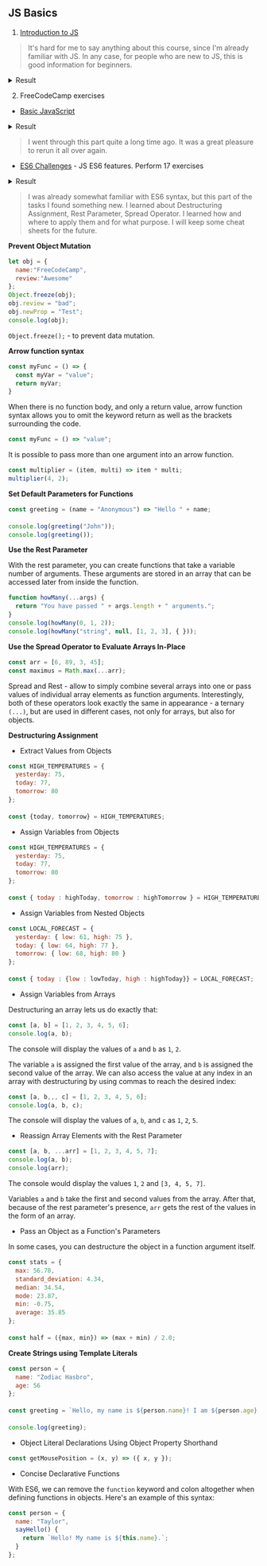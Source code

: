 ## JS Basics

1. [Introduction to JS](https://www.coursera.org/learn/html-css-javascript-for-web-developers/home/week/4)

> It's hard for me to say anything about this course, since I'm already familiar with JS. In any case, for people who are new to JS, this is good information for beginners.

<details>
    <summary>Result</summary>
    <img src="https://github.com/Marionetko/kottans-frontend/blob/main/task_js_basics/Screenshot_1.jpg">
</details>

2. FreeCodeCamp exercises 

- [Basic JavaScript](https://learn.freecodecamp.org/javascript-algorithms-and-data-structures/basic-javascript/)

<details>
    <summary>Result</summary>
    <img src="https://github.com/Marionetko/kottans-frontend/blob/main/task_js_basics/Screenshot_2.jpg">
</details>

> I went through this part quite a long time ago. It was a great pleasure to rerun it all over again.

- [ES6 Challenges](https://learn.freecodecamp.org/javascript-algorithms-and-data-structures/basic-javascript/) - JS ES6 features. Perform 17 exercises

<details>
    <summary>Result</summary>
    <img src="https://github.com/Marionetko/kottans-frontend/blob/main/task_js_basics/Screenshot_3.jpg">
</details>

>I was already somewhat familiar with ES6 syntax, but this part of the tasks I found something new. I learned about Destructuring Assignment, Rest Parameter, Spread Operator. I learned how and where to apply them and for what purpose. I will keep some cheat sheets for the future.

**Prevent Object Mutation**
```js
let obj = {
  name:"FreeCodeCamp",
  review:"Awesome"
};
Object.freeze(obj);
obj.review = "bad";
obj.newProp = "Test";
console.log(obj);
```
`Object.freeze();` - to prevent data mutation.

**Arrow function syntax**

```js
const myFunc = () => {
  const myVar = "value";
  return myVar;
}
```

When there is no function body, and only a return value, arrow function syntax allows you to omit the keyword return as well as the brackets surrounding the code.

```js
const myFunc = () => "value";
```

It is possible to pass more than one argument into an arrow function.

```js
const multiplier = (item, multi) => item * multi;
multiplier(4, 2);
```

**Set Default Parameters for Functions**

```js
const greeting = (name = "Anonymous") => "Hello " + name;

console.log(greeting("John"));
console.log(greeting());
```

**Use the Rest Parameter**

With the rest parameter, you can create functions that take a variable number of arguments. These arguments are stored in an array that can be accessed later from inside the function.

```js
function howMany(...args) {
  return "You have passed " + args.length + " arguments.";
}
console.log(howMany(0, 1, 2));
console.log(howMany("string", null, [1, 2, 3], { }));
```

**Use the Spread Operator to Evaluate Arrays In-Place**

```js
const arr = [6, 89, 3, 45];
const maximus = Math.max(...arr);
```

Spread and Rest - allow to simply combine several arrays into one or pass values of individual array elements as function arguments. Interestingly, both of these operators look exactly the same in appearance - a ternary `(...)`, but are used in different cases, not only for arrays, but also for objects.

**Destructuring Assignment**

- Extract Values from Objects

```js
const HIGH_TEMPERATURES = {
  yesterday: 75,
  today: 77,
  tomorrow: 80
};

const {today, tomorrow} = HIGH_TEMPERATURES;
```

- Assign Variables from Objects

```js
const HIGH_TEMPERATURES = {
  yesterday: 75,
  today: 77,
  tomorrow: 80
};
  
const { today : highToday, tomorrow : highTomorrow } = HIGH_TEMPERATURES;
```

- Assign Variables from Nested Objects

```js
const LOCAL_FORECAST = {
  yesterday: { low: 61, high: 75 },
  today: { low: 64, high: 77 },
  tomorrow: { low: 68, high: 80 }
};

const { today : {low : lowToday, high : highToday}} = LOCAL_FORECAST;
```

- Assign Variables from Arrays

Destructuring an array lets us do exactly that:

```js
const [a, b] = [1, 2, 3, 4, 5, 6];
console.log(a, b);
```
The console will display the values of `a` and `b` as `1`, `2`.

The variable `a` is assigned the first value of the array, and `b` is assigned the second value of the array. We can also access the value at any index in an array with destructuring by using commas to reach the desired index:

```js
const [a, b,,, c] = [1, 2, 3, 4, 5, 6];
console.log(a, b, c);
```
The console will display the values of `a`, `b`, and `c` as `1`, `2`, `5`.

- Reassign Array Elements with the Rest Parameter

```js
const [a, b, ...arr] = [1, 2, 3, 4, 5, 7];
console.log(a, b);
console.log(arr);
```

The console would display the values `1`, `2` and `[3, 4, 5, 7]`.

Variables `a` and `b` take the first and second values from the array. After that, because of the rest parameter's presence, `arr` gets the rest of the values in the form of an array. 

- Pass an Object as a Function's Parameters

In some cases, you can destructure the object in a function argument itself.

```js
const stats = {
  max: 56.78,
  standard_deviation: 4.34,
  median: 34.54,
  mode: 23.87,
  min: -0.75,
  average: 35.85
};

const half = ({max, min}) => (max + min) / 2.0; 
```

**Create Strings using Template Literals**

```js
const person = {
  name: "Zodiac Hasbro",
  age: 56
};

const greeting = `Hello, my name is ${person.name}! I am ${person.age} years old.`;

console.log(greeting);
```

- Object Literal Declarations Using Object Property Shorthand

```js
const getMousePosition = (x, y) => ({ x, y });
```

- Concise Declarative Functions

With ES6, we can remove the `function` keyword and colon altogether when defining functions in objects. Here's an example of this syntax:

```js
const person = {
  name: "Taylor",
  sayHello() {
    return `Hello! My name is ${this.name}.`;
  }
};
```


